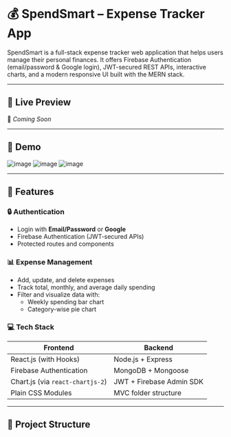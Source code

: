 # 💰 SpendSmart – Expense Tracker App

SpendSmart is a full-stack expense tracker web application that helps users manage their personal finances. It offers Firebase Authentication (email/password & Google login), JWT-secured REST APIs, interactive charts, and a modern responsive UI built with the MERN stack.

---

## 🔗 Live Preview
🚧 *Coming Soon*  
 

---

## 📸 Demo

 
![image](https://github.com/user-attachments/assets/b318d4fe-0659-4a97-86a9-65ea99930e8e)
![image](https://github.com/user-attachments/assets/6edba29c-3662-4c04-887e-fb187dd89e49)
![image](https://github.com/user-attachments/assets/a7b25b7b-16e7-4ae6-b12b-3ee5b1b165e0)

---

## 🚀 Features

### 🔒 Authentication
- Login with **Email/Password** or **Google**
- Firebase Authentication (JWT-secured APIs)
- Protected routes and components

### 📊 Expense Management
- Add, update, and delete expenses
- Track total, monthly, and average daily spending
- Filter and visualize data with:
  - Weekly spending bar chart
  - Category-wise pie chart

### 💻 Tech Stack

| Frontend                  | Backend                   |
|--------------------------|---------------------------|
| React.js (with Hooks)    | Node.js + Express         |
| Firebase Authentication  | MongoDB + Mongoose        |
| Chart.js (via `react-chartjs-2`) | JWT + Firebase Admin SDK |
| Plain CSS Modules        | MVC folder structure      |

---

## 📁 Project Structure

 
